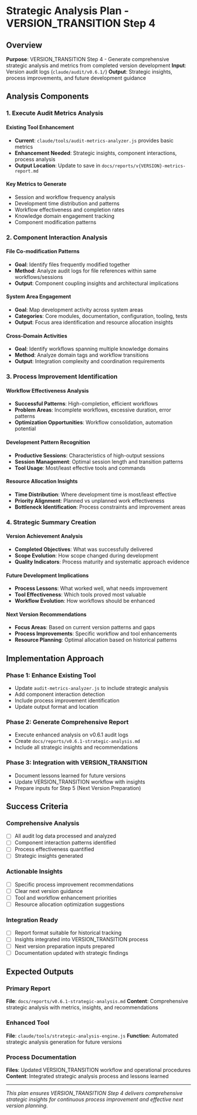 # Strategic Analysis Plan - VERSION_TRANSITION Step 4

## Overview

**Purpose**: VERSION_TRANSITION Step 4 - Generate comprehensive strategic analysis and metrics from completed version development
**Input**: Version audit logs (`claude/audit/v0.6.1/`)
**Output**: Strategic insights, process improvements, and future development guidance

## Analysis Components

### 1. Execute Audit Metrics Analysis

#### Existing Tool Enhancement
- **Current**: `claude/tools/audit-metrics-analyzer.js` provides basic metrics
- **Enhancement Needed**: Strategic insights, component interactions, process analysis
- **Output Location**: Update to save in `docs/reports/v{VERSION}-metrics-report.md`

#### Key Metrics to Generate
- Session and workflow frequency analysis
- Development time distribution and patterns
- Workflow effectiveness and completion rates
- Knowledge domain engagement tracking
- Component modification patterns

### 2. Component Interaction Analysis

#### File Co-modification Patterns
- **Goal**: Identify files frequently modified together
- **Method**: Analyze audit logs for file references within same workflows/sessions
- **Output**: Component coupling insights and architectural implications

#### System Area Engagement
- **Goal**: Map development activity across system areas
- **Categories**: Core modules, documentation, configuration, tooling, tests
- **Output**: Focus area identification and resource allocation insights

#### Cross-Domain Activities
- **Goal**: Identify workflows spanning multiple knowledge domains
- **Method**: Analyze domain tags and workflow transitions
- **Output**: Integration complexity and coordination requirements

### 3. Process Improvement Identification

#### Workflow Effectiveness Analysis
- **Successful Patterns**: High-completion, efficient workflows
- **Problem Areas**: Incomplete workflows, excessive duration, error patterns
- **Optimization Opportunities**: Workflow consolidation, automation potential

#### Development Pattern Recognition
- **Productive Sessions**: Characteristics of high-output sessions
- **Session Management**: Optimal session length and transition patterns
- **Tool Usage**: Most/least effective tools and commands

#### Resource Allocation Insights
- **Time Distribution**: Where development time is most/least effective
- **Priority Alignment**: Planned vs unplanned work effectiveness
- **Bottleneck Identification**: Process constraints and improvement areas

### 4. Strategic Summary Creation

#### Version Achievement Analysis
- **Completed Objectives**: What was successfully delivered
- **Scope Evolution**: How scope changed during development
- **Quality Indicators**: Process maturity and systematic approach evidence

#### Future Development Implications
- **Process Lessons**: What worked well, what needs improvement
- **Tool Effectiveness**: Which tools proved most valuable
- **Workflow Evolution**: How workflows should be enhanced

#### Next Version Recommendations
- **Focus Areas**: Based on current version patterns and gaps
- **Process Improvements**: Specific workflow and tool enhancements
- **Resource Planning**: Optimal allocation based on historical patterns

## Implementation Approach

### Phase 1: Enhance Existing Tool
- Update `audit-metrics-analyzer.js` to include strategic analysis
- Add component interaction detection
- Include process improvement identification
- Update output format and location

### Phase 2: Generate Comprehensive Report
- Execute enhanced analysis on v0.6.1 audit logs
- Create `docs/reports/v0.6.1-strategic-analysis.md`
- Include all strategic insights and recommendations

### Phase 3: Integration with VERSION_TRANSITION
- Document lessons learned for future versions
- Update VERSION_TRANSITION workflow with insights
- Prepare inputs for Step 5 (Next Version Preparation)

## Success Criteria

### Comprehensive Analysis
- [ ] All audit log data processed and analyzed
- [ ] Component interaction patterns identified
- [ ] Process effectiveness quantified
- [ ] Strategic insights generated

### Actionable Insights
- [ ] Specific process improvement recommendations
- [ ] Clear next version guidance
- [ ] Tool and workflow enhancement priorities
- [ ] Resource allocation optimization suggestions

### Integration Ready
- [ ] Report format suitable for historical tracking
- [ ] Insights integrated into VERSION_TRANSITION process
- [ ] Next version preparation inputs prepared
- [ ] Documentation updated with strategic findings

## Expected Outputs

### Primary Report
**File**: `docs/reports/v0.6.1-strategic-analysis.md`
**Content**: Comprehensive strategic analysis with metrics, insights, and recommendations

### Enhanced Tool
**File**: `claude/tools/strategic-analysis-engine.js` 
**Function**: Automated strategic analysis generation for future versions

### Process Documentation
**Files**: Updated VERSION_TRANSITION workflow and operational procedures
**Content**: Integrated strategic analysis process and lessons learned

---

*This plan ensures VERSION_TRANSITION Step 4 delivers comprehensive strategic insights for continuous process improvement and effective next version planning.*